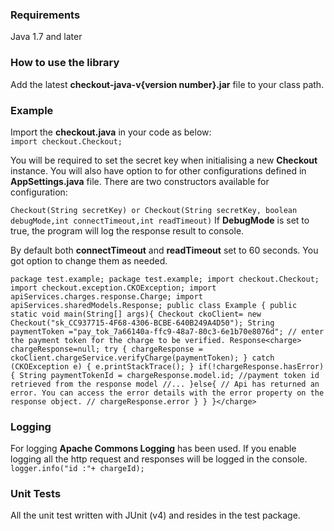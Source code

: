 ### Requirements

Java 1.7 and later

### How to use the library

Add the latest **checkout-java-v{version number}.jar** file to your class path.

### Example

Import the **checkout.java** in your code as below:   
`import checkout.Checkout;`

You will be required to set the secret key when initialising a new **Checkout** instance. You will also have option to for other configurations defined in **AppSettings.java** file. There are two constructors available for configuration:

`Checkout(String secretKey) or Checkout(String secretKey, boolean debugMode,int connectTimeout,int readTimeout)`
If **DebugMode** is set to true, the program will log the response result to console.

By default both **connectTimeout** and **readTimeout** set to 60 seconds. You got option to change them as needed.

`package test.example; package test.example; import checkout.Checkout; import checkout.exception.CKOException; import apiServices.charges.response.Charge; import apiServices.sharedModels.Response; public class Example { public static void main(String[] args){ Checkout ckoClient= new Checkout("sk_CC937715-4F68-4306-BCBE-640B249A4D50"); String paymentToken ="pay_tok_7a66140a-ffc9-48a7-80c3-6e1b70e8076d"; // enter the payment token for the charge to be verified. Response<charge> chargeResponse=null; try { chargeResponse = ckoClient.chargeService.verifyCharge(paymentToken); } catch (CKOException e) { e.printStackTrace(); } if(!chargeResponse.hasError){ String paymentTokenId = chargeResponse.model.id; //payment token id retrieved from the response model //... }else{ // Api has returned an error. You can access the error details with the error property on the response object. // chargeResponse.error } } }</charge>`

### Logging

For logging **Apache Commons Logging** has been used. If you enable logging all the http request and responses will be logged in the console.   
`logger.info("id :"+ chargeId);`

### Unit Tests

All the unit test written with JUnit (v4) and resides in the test package.